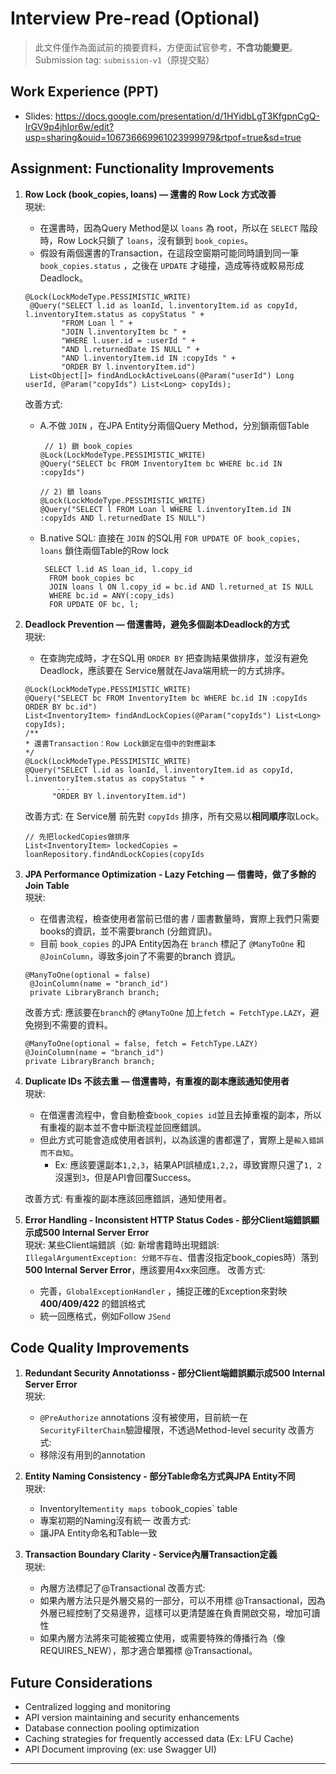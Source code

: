 # Interview Pre-read (Optional)

> 此文件僅作為面試前的摘要資料，方便面試官參考，**不含功能變更**。  
> Submission tag: `submission-v1`（原提交點）

## Work Experience (PPT)
- Slides: https://docs.google.com/presentation/d/1HYidbLgT3KfgpnCgQ-IrGV9p4jhIor6w/edit?usp=sharing&ouid=106736669961023999979&rtpof=true&sd=true

## Assignment: Functionality Improvements
1) **Row Lock (book_copies, loans) — 還書的 Row Lock 方式改善**  
   現狀:
    - 在還書時，因為Query Method是以 `loans` 為 root，所以在 `SELECT` 階段時，Row Lock只鎖了 `loans`，沒有鎖到 `book_copies`。
    - 假設有兩個還書的Transaction，在這段空窗期可能同時讀到同一筆 `book_copies.status` ，之後在 `UPDATE` 才碰撞，造成等待或較易形成Deadlock。
   ```
   @Lock(LockModeType.PESSIMISTIC_WRITE)
    @Query("SELECT l.id as loanId, l.inventoryItem.id as copyId, l.inventoryItem.status as copyStatus " +
           "FROM Loan l " +
           "JOIN l.inventoryItem bc " +
           "WHERE l.user.id = :userId " +
           "AND l.returnedDate IS NULL " +
           "AND l.inventoryItem.id IN :copyIds " +
           "ORDER BY l.inventoryItem.id")
    List<Object[]> findAndLockActiveLoans(@Param("userId") Long userId, @Param("copyIds") List<Long> copyIds);
   ```
   改善方式:
    - A.不做 `JOIN` ，在JPA Entity分兩個Query Method，分別鎖兩個Table
       ```
        // 1) 鎖 book_copies
       @Lock(LockModeType.PESSIMISTIC_WRITE)
       @Query("SELECT bc FROM InventoryItem bc WHERE bc.id IN :copyIds")
 
       // 2) 鎖 loans
       @Lock(LockModeType.PESSIMISTIC_WRITE)
       @Query("SELECT l FROM Loan l WHERE l.inventoryItem.id IN :copyIds AND l.returnedDate IS NULL")
       ```
    - B.native SQL: 直接在 `JOIN` 的SQL用 `FOR UPDATE OF book_copies, loans` 鎖住兩個Table的Row lock
       ```
        SELECT l.id AS loan_id, l.copy_id
         FROM book_copies bc
         JOIN loans l ON l.copy_id = bc.id AND l.returned_at IS NULL
         WHERE bc.id = ANY(:copy_ids) 
         FOR UPDATE OF bc, l;
       ```

2) **Deadlock Prevention — 借還書時，避免多個副本Deadlock的方式**  
   現狀:
    - 在查詢完成時，才在SQL用 `ORDER BY` 把查詢結果做排序，並沒有避免Deadlock，應該要在 Service層就在Java端用統一的方式排序。
   ```
   @Lock(LockModeType.PESSIMISTIC_WRITE)
   @Query("SELECT bc FROM InventoryItem bc WHERE bc.id IN :copyIds ORDER BY bc.id")
   List<InventoryItem> findAndLockCopies(@Param("copyIds") List<Long> copyIds);
   /**
   * 還書Transaction：Row Lock鎖定在借中的對應副本
   */
   @Lock(LockModeType.PESSIMISTIC_WRITE)
   @Query("SELECT l.id as loanId, l.inventoryItem.id as copyId, l.inventoryItem.status as copyStatus " +
          ...
         "ORDER BY l.inventoryItem.id")
   ```
   改善方式: 在 Service層 前先對 `copyIds` 排序，所有交易以**相同順序**取Lock。
   ```
   // 先把lockedCopies做排序
   List<InventoryItem> lockedCopies = loanRepository.findAndLockCopies(copyIds
   ```

3) **JPA Performance Optimization - Lazy Fetching — 借書時，做了多餘的Join Table**  
   現狀:
    - 在借書流程，檢查使用者當前已借的書 / 圖書數量時，實際上我們只需要books的資訊，並不需要branch (分館資訊)。
    - 目前 `book_copies` 的JPA Entity因為在 `branch` 標記了 `@ManyToOne` 和 `@JoinColumn`，導致多join了不需要的branch 資訊。
   ```
   @ManyToOne(optional = false)
    @JoinColumn(name = "branch_id")
    private LibraryBranch branch;
   ```
   改善方式: 應該要在`branch`的 `@ManyToOne` 加上`fetch = FetchType.LAZY`，避免撈到不需要的資料。
   ```
   @ManyToOne(optional = false, fetch = FetchType.LAZY)
   @JoinColumn(name = "branch_id")
   private LibraryBranch branch;
   ```       

4) **Duplicate IDs 不該去重 — 借還書時，有重複的副本應該通知使用者**  
   現狀:
    - 在借還書流程中，會自動檢查`book_copies id`並且去掉重複的副本，所以有重複的副本並不會中斷流程並回應錯誤。
    - 但此方式可能會造成使用者誤判，以為該還的書都還了，實際上是`輸入錯誤而不自知`。
        - Ex: 應該要還副本`1,2,3`，結果API誤植成`1,2,2`，導致實際只還了`1, 2`沒還到`3`，但是API會回覆Success。

   改善方式: 有重複的副本應該回應錯誤，通知使用者。



5) **Error Handling - Inconsistent HTTP Status Codes - 部分Client端錯誤顯示成500 Internal Server Error**  
   現狀: 某些Client端錯誤（如: 新增書籍時出現錯誤: `IllegalArgumentException: 分館不存在`、借書沒指定book_copies時）落到 **500 Internal Server Error**，應該要用4xx來回應。
   改善方式:
    - 完善，`GlobalExceptionHandler` ，捕捉正確的Exception來對映 **400/409/422** 的錯誤格式
    - 統一回應格式，例如Follow `JSend`


## Code Quality Improvements

1) **Redundant Security Annotationss - 部分Client端錯誤顯示成500 Internal Server Error**  
   現狀:
    - `@PreAuthorize` annotations 沒有被使用，目前統一在`SecurityFilterChain`驗證權限，不透過Method-level security
      改善方式:
    -  移除沒有用到的annotation

2) **Entity Naming Consistency - 部分Table命名方式與JPA Entity不同**  
   現狀:
    - InventoryItem` entity maps to `book_copies` table
    - 專案初期的Naming沒有統一
      改善方式:
    - 讓JPA Entity命名和Table一致

3) **Transaction Boundary Clarity - Service內層Transaction定義**  
   現狀:
    - 內層方法標記了@Transactional
      改善方式:
    - 如果內層方法只是外層交易的一部分，可以不用標 @Transactional，因為外層已經控制了交易邊界，這樣可以更清楚誰在負責開啟交易，增加可讀性
    - 如果內層方法將來可能被獨立使用，或需要特殊的傳播行為（像 REQUIRES_NEW），那才適合單獨標 @Transactional。


## Future Considerations

- Centralized logging and monitoring
- API version maintaining and security enhancements
- Database connection pooling optimization
- Caching strategies for frequently accessed data (Ex: LFU Cache)
- API Document improving (ex: use Swagger UI)

---

